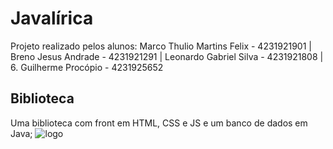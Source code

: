 # Javalírica
Projeto realizado pelos alunos: Marco Thulio Martins Felix - 4231921901 | Breno Jesus Andrade - 4231921291 | Leonardo Gabriel Silva - 4231921808 | 6. Guilherme Procópio - 4231925652
## Biblioteca
Uma biblioteca com front em HTML, CSS e JS e um banco de dados em Java;
![logo](https://github.com/user-attachments/assets/0b6e0e0e-ba09-4b3b-be58-3a0fded893b2)
